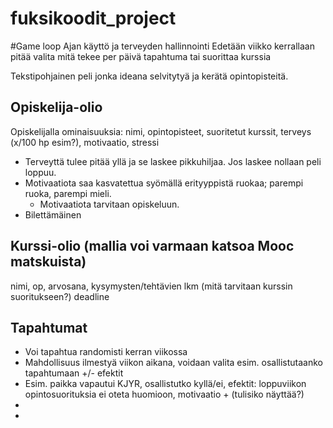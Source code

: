 # fuksikoodit_project

#Game loop
Ajan käyttö ja terveyden hallinnointi
Edetään viikko kerrallaan
pitää valita mitä tekee per päivä
tapahtuma tai suorittaa kurssia


Tekstipohjainen peli jonka ideana selvitytyä ja kerätä opintopisteitä.
## Opiskelija-olio
Opiskelijalla ominaisuuksia: nimi, opintopisteet, suoritetut kurssit, terveys (x/100 hp esim?), motivaatio, stressi
* Terveyttä tulee pitää yllä ja se laskee pikkuhiljaa. Jos laskee nollaan peli loppuu.
* Motivaatiota saa kasvatettua syömällä erityyppistä ruokaa; parempi ruoka, parempi mieli.
  * Motivaatiota tarvitaan opiskeluun.
* Bilettämäinen

## Kurssi-olio (mallia voi varmaan katsoa Mooc matskuista)
nimi, op, arvosana, kysymysten/tehtävien lkm (mitä tarvitaan kurssin suoritukseen?)
deadline


## Tapahtumat
* Voi tapahtua randomisti kerran viikossa
* Mahdollisuus ilmestyä viikon aikana, voidaan valita esim. osallistutaanko tapahtumaan +/- efektit
*  Esim. paikka vapautui KJYR, osallistutko kyllä/ei, efektit: loppuviikon opintosuorituksia ei oteta huomioon, motivaatio + (tulisiko näyttää?)
*  
* 
